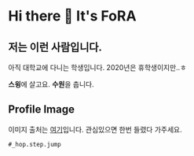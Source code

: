 # Hi there 👋 It's FoRA
## 저는 이런 사람입니다.
아직 대학교에 다니는 학생입니다. 2020년은 휴학생이지만..ㅎ

**스윙**에 살고요. **수원**을 춥니다.

## Profile Image
이미지 출처는 [여기](https://www.instagram.com/_hop.step.jump/?hl=ko)입니다. 관심있으면 한번 들렸다 가주세요.

`#_hop.step.jump`


<!--
**fora22/fora22** is a ✨ _special_ ✨ repository because its `README.md` (this file) appears on your GitHub profile.

Here are some ideas to get you started:

- 🔭 I’m currently working on ...
- 🌱 I’m currently learning ...
- 👯 I’m looking to collaborate on ...
- 🤔 I’m looking for help with ...
- 💬 Ask me about ...
- 📫 How to reach me: ...
- 😄 Pronouns: ...
- ⚡ Fun fact: ...
-->
